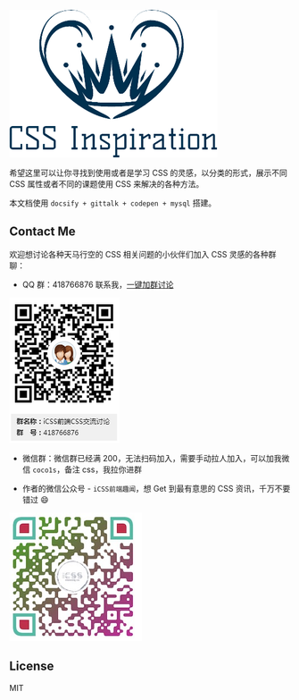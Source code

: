 

![logo](https://github.com/chokcoco/CSS-Inspiration/raw/master/logo2.png)

希望这里可以让你寻找到使用或者是学习 CSS 的灵感，以分类的形式，展示不同 CSS 属性或者不同的课题使用 CSS 来解决的各种方法。

本文档使用 `docsify + gittalk + codepen + mysql` 搭建。

## Contact Me

欢迎想讨论各种天马行空的 CSS 相关问题的小伙伴们加入 CSS 灵感的各种群聊：

+ QQ 群：418766876 联系我，[一键加群讨论](//shang.qq.com/wpa/qunwpa?idkey=318940c0ae56f4556447291fb2fc6147a7b1760487c49c1e3410c377d946fc5a) 

![qun](./assets/images/qqqun.png)

+ 微信群：微信群已经满 200，无法扫码加入，需要手动拉人加入，可以加我微信 `coco1s`，备注 css，我拉你进群

+ 作者的微信公众号 - `iCSS前端趣闻`，想 Get 到最有意思的 CSS 资讯，千万不要错过 😄

![gzh](./assets/images/gzh_sssmall.png)

## License

MIT